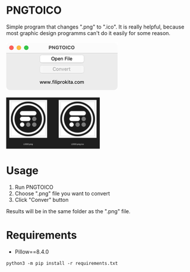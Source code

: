 # PNGTOICO
Simple program that changes ".png" to ".ico". It is really helpful, because most graphic design programms can't do it easily for some reason.<br/>
<br/>
<img src="assets/gui.png" width=300><br/>
<br/>
<img src="assets/result.png" width=50%>

# Usage
1. Run PNGTOICO
2. Choose ".png" file you want to convert
3. Click "Conver" button

Results will be in the same folder as the ".png" file.

# Requirements
* Pillow==8.4.0
```
python3 -m pip install -r requirements.txt
```